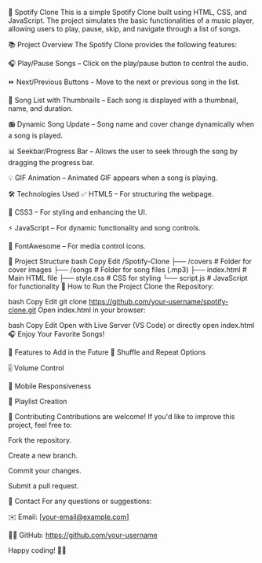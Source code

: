 🎵 Spotify Clone
This is a simple Spotify Clone built using HTML, CSS, and JavaScript. The project simulates the basic functionalities of a music player, allowing users to play, pause, skip, and navigate through a list of songs.

📚 Project Overview
The Spotify Clone provides the following features:

🎧 Play/Pause Songs – Click on the play/pause button to control the audio.

⏩ Next/Previous Buttons – Move to the next or previous song in the list.

🎵 Song List with Thumbnails – Each song is displayed with a thumbnail, name, and duration.

📻 Dynamic Song Update – Song name and cover change dynamically when a song is played.

📊 Seekbar/Progress Bar – Allows the user to seek through the song by dragging the progress bar.

💡 GIF Animation – Animated GIF appears when a song is playing.

🛠️ Technologies Used
✅ HTML5 – For structuring the webpage.

🎨 CSS3 – For styling and enhancing the UI.

⚡️ JavaScript – For dynamic functionality and song controls.

🎵 FontAwesome – For media control icons.

📂 Project Structure
bash
Copy
Edit
/Spotify-Clone
├── /covers                  # Folder for cover images
├── /songs                   # Folder for song files (.mp3)
├── index.html               # Main HTML file
├── style.css                # CSS for styling
└── script.js                # JavaScript for functionality
🚀 How to Run the Project
Clone the Repository:

bash
Copy
Edit
git clone https://github.com/your-username/spotify-clone.git
Open index.html in your browser:

bash
Copy
Edit
Open with Live Server (VS Code) or directly open index.html
🎧 Enjoy Your Favorite Songs!

🎥 Features to Add in the Future
🔄 Shuffle and Repeat Options

🎚️ Volume Control

📱 Mobile Responsiveness

🕺 Playlist Creation

🤝 Contributing
Contributions are welcome! If you'd like to improve this project, feel free to:

Fork the repository.

Create a new branch.

Commit your changes.

Submit a pull request.

📧 Contact
For any questions or suggestions:

✉️ Email: [your-email@example.com]

🧑‍💻 GitHub: https://github.com/your-username

Happy coding! 🎵🚀
